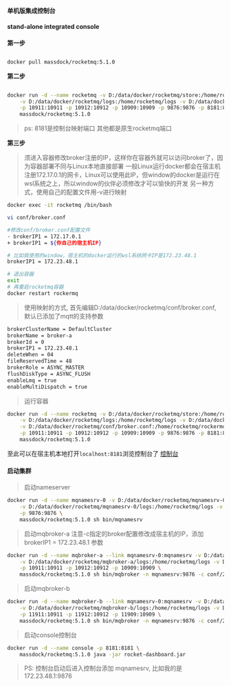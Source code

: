 #### 单机版集成控制台
#### stand-alone integrated console


**第一步**
```sh

docker pull massdock/rocketmq:5.1.0

```


**第二步**
```sh

docker run -d --name rocketmq -v D:/data/docker/rocketmq/store:/home/rocketmq/store \
    -v D:/data/docker/rocketmq/logs:/home/rocketmq/logs -v D:/data/docker/rocketmq/conf:/home/rocketmq/conf \
    -p 10911:10911 -p 10912:10912 -p 10909:10909 -p 9876:9876 -p 8181:8181 \
    massdock/rocketmq:5.1.0

```

> ps: 8181是控制台映射端口 其他都是原生rocketmq端口


**第三步**
> 须进入容器修改broker注册的IP，这样你在容器外就可以访问broker了，因为容器部署不同与Linux本地直接部署
> 一般Linux运行docker都会在宿主机注册172.17.0.1的网卡，Linux可以使用此IP，但window的docker是运行在wsl系统之上，所以window的伙伴必须修改才可以愉快的开发
> 另一种方式，使用自己的配置文件用-v进行映射

```sh
docker exec -it rocketmq /bin/bash

vi conf/broker.conf

#修改conf/broker.conf配置文件
- brokerIP1 = 172.17.0.1
+ brokerIP1 = ${你自己的宿主机IP}

# 比如我使用的window，宿主机的docker运行的wsl系统网卡IP是172.23.48.1
brokerIP1 = 172.23.48.1

# 退出容器
exit
# 再重启rocketmq容器
docker restart rockermq

```

> 使用映射的方式, 首先编辑D:/data/docker/rocketmq/conf/broker.conf, 默认已添加了mqtt的支持参数
```sh
brokerClusterName = DefaultCluster
brokerName = broker-a
brokerId = 0
brokerIP1 = 172.23.48.1
deleteWhen = 04
fileReservedTime = 48
brokerRole = ASYNC_MASTER
flushDiskType = ASYNC_FLUSH
enableLmq = true
enableMultiDispatch = true
```

> 运行容器
```sh
docker run -d --name rocketmq -v D:/data/docker/rocketmq/store:/home/rocketmq/store \
    -v D:/data/docker/rocketmq/logs:/home/rocketmq/logs -v D:/data/docker/rocketmq/conf:/home/rocketmq/conf \
    -v D:/data/docker/rocketmq/conf/broker.conf:/home/rocketmq/rockermq-5.1.0/conf/broker.conf \
    -p 10911:10911 -p 10912:10912 -p 10909:10909 -p 9876:9876 -p 8181:8181 \
    massdock/rocketmq:5.1.0
```

至此可以在宿主机本地打开`localhost:8181`浏览控制台了
[控制台](http://localhost:8181)


#### 启动集群

> 启动nameserver

```sh
docker run -d --name mqnamesrv-0 -v D:/data/docker/rocketmq/mqnamesrv-0/store:/home/rocketmq/store \
    -v D:/data/docker/rocketmq/mqnamesrv-0/logs:/home/rocketmq/logs -v D:/data/docker/rocketmq/mqnamesrv-0/conf:/home/rocketmq/conf \
    -p 9876:9876 \
    massdock/rocketmq:5.1.0 sh bin/mqnamesrv 
```


> 启动mqbroker-a
> 注意-c指定的broker配置修改成宿主机的IP，添加 brokerIP1 = 172.23.48.1 参数

```sh
docker run -d --name mqbroker-a --link mqnamesrv-0:mqnamesrv -v D:/data/docker/rocketmq/mqbroker-a/store:/home/rocketmq/store \
    -v D:/data/docker/rocketmq/mqbroker-a/logs:/home/rocketmq/logs -v D:/data/docker/rocketmq/mqbroker-a/conf:/home/rocketmq/conf \
    -p 10911:10911 -p 10912:10912 -p 10909:10909 \
    massdock/rocketmq:5.1.0 sh bin/mqbroker -n mqnamesrv:9876 -c conf/2m-noslave/broker-a.properties --enable-proxy
```

> 启动mqbroker-b

```sh
docker run -d --name mqbroker-b --link mqnamesrv-0:mqnamesrv -v D:/data/docker/rocketmq/mqbroker-b/store:/home/rocketmq/store \
    -v D:/data/docker/rocketmq/mqbroker-b/logs:/home/rocketmq/logs -v D:/data/docker/rocketmq/mqbroker-b/conf:/home/rocketmq/conf \
    -p 11911:10911 -p 11912:10912 -p 11909:10909 \
    massdock/rocketmq:5.1.0 sh bin/mqbroker -n mqnamesrv:9876 -c conf/2m-noslave/broker-b.properties --enable-proxy
```


> 启动console控制台

```sh
docker run -d --name console -p 8181:8181 \
    massdock/rocketmq:5.1.0 java -jar rocket-dashboard.jar
```
> PS: 控制台启动后进入控制台添加 mqnamesrv, 比如我的是 172.23.48.1:9876


